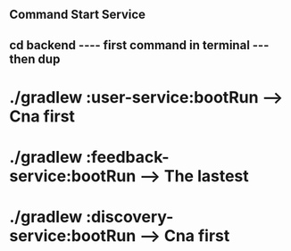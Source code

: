 ## Command Start Service

## cd backend ---- first command in terminal --- then dup

#   ./gradlew :user-service:bootRun     --> Cna first
#   ./gradlew :feedback-service:bootRun     --> The lastest
#   ./gradlew :discovery-service:bootRun    --> Cna first
